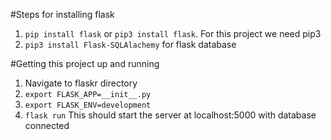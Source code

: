 #Steps for installing flask
1. `pip install flask` or `pip3 install flask`. For this project we need pip3
2. `pip3 install Flask-SQLAlachemy` for flask database

#Getting this project up and running
1. Navigate to flaskr directory
2. `export FLASK_APP=__init__.py`
3. `export FLASK_ENV=development`
4. `flask run`
This should start the server at localhost:5000 with database connected
